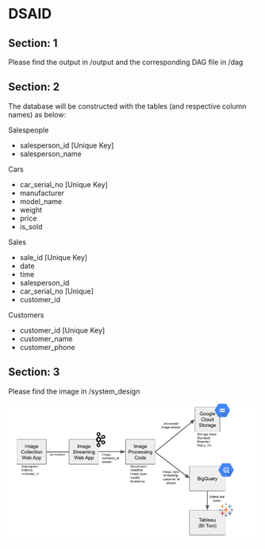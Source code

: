 # DSAID
## Section: 1
Please find the output in /output and the corresponding DAG file in /dag

## Section: 2
The database will be constructed with the tables (and respective column names) as below:

Salespeople
* salesperson_id [Unique Key]
* salesperson_name

Cars
* car_serial_no [Unique Key]
* manufacturer
* model_name
* weight
* price
* is_sold

Sales
* sale_id [Unique Key]
* date
* time
* salesperson_id
* car_serial_no [Unique]
* customer_id

Customers
* customer_id [Unique Key]
* customer_name
* customer_phone

## Section: 3
Please find the image in /system_design

<img src="system_design/DSAID.png"
     alt="System Design for Image Processing"
     style="float: left; margin-right: 10px;" />